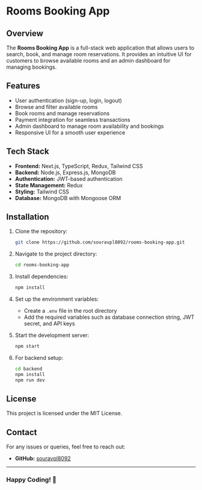 # Rooms Booking App

## Overview
The **Rooms Booking App** is a full-stack web application that allows users to search, book, and manage room reservations. It provides an intuitive UI for customers to browse available rooms and an admin dashboard for managing bookings.

## Features
- User authentication (sign-up, login, logout)
- Browse and filter available rooms
- Book rooms and manage reservations
- Payment integration for seamless transactions
- Admin dashboard to manage room availability and bookings
- Responsive UI for a smooth user experience

## Tech Stack
- **Frontend:** Next.js, TypeScript, Redux, Tailwind CSS
- **Backend:** Node.js, Express.js, MongoDB
- **Authentication:** JWT-based authentication
- **State Management:** Redux
- **Styling:** Tailwind CSS
- **Database:** MongoDB with Mongoose ORM

## Installation

1. Clone the repository:
   ```sh
   git clone https://github.com/souravpl8092/rooms-booking-app.git
   ```

2. Navigate to the project directory:
   ```sh
   cd rooms-booking-app
   ```

3. Install dependencies:
   ```sh
   npm install
   ```

4. Set up the environment variables:
   - Create a `.env` file in the root directory
   - Add the required variables such as database connection string, JWT secret, and API keys

5. Start the development server:
   ```sh
   npm start
   ```

6. For backend setup:
   ```sh
   cd backend
   npm install
   npm run dev
   ```

## License
This project is licensed under the MIT License.

## Contact
For any issues or queries, feel free to reach out:
- **GitHub:** [souravpl8092](https://github.com/souravpl8092)

---
### Happy Coding! 🚀

